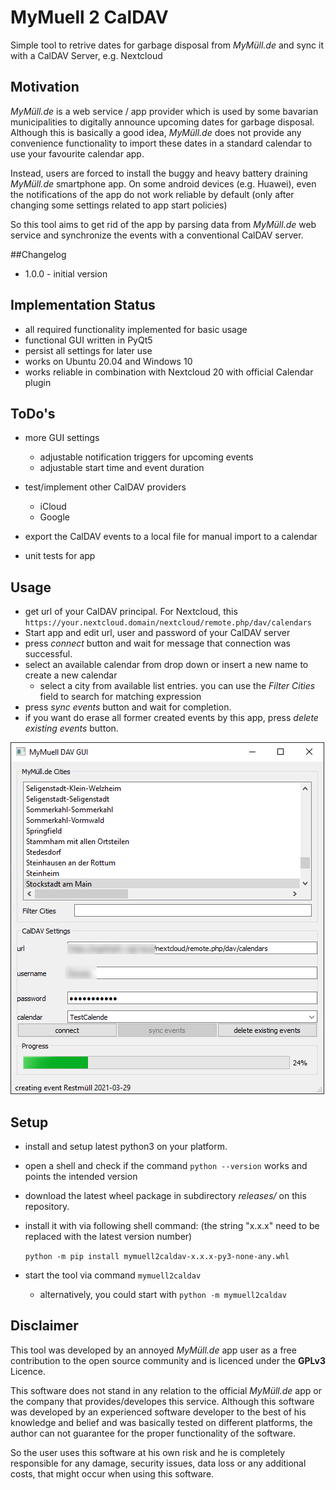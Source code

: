# MyMuell 2 CalDAV

Simple tool to retrive dates for garbage disposal from _MyMüll.de_ and sync it with a CalDAV Server, e.g. Nextcloud


## Motivation
_MyMüll.de_ is a web service / app provider which is used by some bavarian municipalities to digitally announce upcoming dates for garbage disposal.
Although this is basically a good idea, _MyMüll.de_ does not provide any convenience functionality to import these dates in a standard calendar to use your favourite calendar app.

Instead, users are forced to install the buggy and heavy battery draining _MyMüll.de_ smartphone app. On some android devices (e.g. Huawei), even the notifications of the app do not work reliable by default
(only after changing some settings related to app start policies)

So this tool aims to get rid of the app by parsing data from _MyMüll.de_ web service and synchronize the events with a conventional CalDAV server.

##Changelog
* 1.0.0 - initial version

## Implementation Status
- all required functionality implemented for basic usage
- functional GUI written in PyQt5
- persist all settings for later use
- works on Ubuntu 20.04 and Windows 10
- works reliable in combination with Nextcloud 20 with official Calendar plugin


## ToDo's
- more GUI settings
  - adjustable notification triggers for upcoming events
  - adjustable start time and event duration
    
- test/implement other CalDAV providers
  - iCloud
  - Google
    
- export the CalDAV events to a local file for manual import to a calendar
- unit tests for app


## Usage
- get url of your CalDAV principal.
  For Nextcloud, this `https://your.nextcloud.domain/nextcloud/remote.php/dav/calendars`
- Start app and edit url, user and password of your CalDAV server
- press _connect_ button and wait for message that connection was successful.
- select an available calendar from drop down or insert a new name to create a new calendar
  - select a city from available list entries. you can use the _Filter Cities_ field to search for matching expression
- press _sync events_ button and wait for completion.
- if you want do erase all former created events by this app, press _delete existing events_ button.

![GUI](./doc/GUI.png)


## Setup
- install and setup latest python3 on your platform.
- open a shell and check if the command `python --version` works and points the intended version
- download the latest wheel package in subdirectory _releases/_ on this repository.
- install it with via following shell command:
  (the string "x.x.x" need to be replaced with the latest version number)
  
  `python -m pip install mymuell2caldav-x.x.x-py3-none-any.whl`

  
- start the tool via command `mymuell2caldav`
  - alternatively, you could start with `python -m mymuell2caldav`

## Disclaimer
This tool was developed by an annoyed _MyMüll.de_ app user as a free contribution 
to the open source community and is licenced under the **GPLv3** Licence.

This software does not stand in any relation to the official _MyMüll.de_ app or the company that provides/developes this service.
Although this software was developed by an experienced software developer to the best of his knowledge and belief 
and was basically tested on different platforms, the author can not guarantee for the proper functionality of the software.

So the user uses this software at his own risk and he is completely responsible for any damage, security issues, data loss or any additional costs, 
that might occur when using this software.














